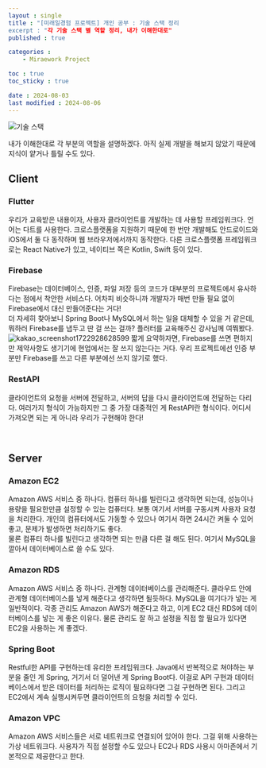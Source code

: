 ```yaml
---
layout : single
title : "[미래일경험 프로젝트] 개인 공부 : 기술 스택 정리
excerpt : "각 기술 스택 별 역할 정리, 내가 이해한대로"
published : true

categories : 
    - Miraework Project

toc : true
toc_sticky : true

date : 2024-08-03
last modified : 2024-08-06
---
```


![기술 스택](https://github.com/user-attachments/assets/4f9dd288-c18a-4dc4-9299-3b06946ff19b)  

내가 이해한대로 각 부분의 역할을 설명하겠다. 아직 실제 개발을 해보지 않았기 때문에 지식이 얕거나 틀릴 수도 있다.

## Client
### Flutter
우리가 교육받은 내용이자, 사용자 클라이언트를 개발하는 데 사용할 프레임워크다. 언어는 다트를 사용한다. 크로스플랫폼을 지원하기 때문에 한 번만 개발해도 안드로이드와 iOS에서 둘 다 동작하며 웹 브라우저에서까지 동작한다. 다른  크로스플랫폼 프레임워크로는 React Native가 있고, 네이티브 쪽은 Kotlin, Swift 등이 있다. 

### Firebase
Firebase는 데이터베이스, 인증, 파일 저장 등의 코드가 대부분의 프로젝트에서 유사하다는 점에서 착안한 서비스다. 어차피 비슷하니까 개발자가 매번 만들 필요 없이 Firebase에서 대신 만들어준다는 거다!  
더 자세히 찾아보니 Spring Boot나 MySQL에서 하는 일을 대체할 수 있을 거 같은데, 뭐하러 Firebase를 냅두고 딴 걸 쓰는 걸까? 플러터를 교육해주신 강사님께 여쭤봤다.
![kakao_screenshot1722928628599](https://github.com/user-attachments/assets/93aade0e-704a-4166-9996-58dc72409e45)
짧게 요약하자면, Firebase를 쓰면 편하지만 제약사항도 생기기에 현업에서는 잘 쓰지 않는다는 거다. 우리 프로젝트에선 인증 부분만 Firebase를 쓰고 다른 부분에선 쓰지 않기로 했다.

### RestAPI
클라이언트의 요청을 서버에 전달하고, 서버의 답을 다시 클라이언트에 전달하는 다리다. 여러가지 형식이 가능하지만 그 중 가장 대중적인 게 RestAPI란 형식이다. 어디서 가져오면 되는 게 아니라 우리가 구현해야 한다!

<br>

## Server
### Amazon EC2
Amazon AWS 서비스 중 하나다. 컴퓨터 하나를 빌린다고 생각하면 되는데, 성능이나 용량을 필요한만큼 설정할 수 있는 컴퓨터다. 보통 여기서 서버를 구동시켜 사용자 요청을 처리한다. 개인의 컴퓨터에서도 가동할 수 있으나 여기서 하면 24시간 켜둘 수 있어 좋고, 문제가 발생하면 처리하기도 좋다.  
물론 컴퓨터 하나를 빌린다고 생각하면 되는 만큼 다른 걸 해도 된다. 여기서 MySQL을 깔아서 데이터베이스로 쓸 수도 있다.

### Amazon RDS
Amazon AWS 서비스 중 하나다. 관계형 데이터베이스를 관리해준다. 클라우드 안에 관계형 데이터베이스를 넣게 해준다고 생각하면 될듯하다. MySQL을 여기다가 넣는 게 일반적이다. 각종 관리도 Amazon AWS가 해준다고 하고, 이게 EC2 대신 RDS에 데이터베이스를 넣는 게 좋은 이유다. 물론 관리도 잘 하고 설정을 직접 할 필요가 있다면 EC2을 사용하는 게 좋겠다.

### Spring Boot
Restful한 API를 구현하는데 유리한 프레임워크다. Java에서 반복적으로 쳐야하는 부분을 줄인 게 Spring, 거기서 더 덜어낸 게 Spring Boot다. 이걸로 API 구현과 데이터베이스에서 받은 데이터를 처리하는 로직이 필요하다면 그걸 구현하면 된다. 그리고 EC2에서 계속 실행시켜두면 클라이언트의 요청을 처리할 수 있다.

### Amazon VPC
Amazon AWS 서비스들은 서로 네트워크로 연결되어 있어야 한다. 그걸 위해 사용하는 가상 네트워크다. 사용자가 직접 설정할 수도 있으나 EC2나 RDS 사용시 아마존에서 기본적으로 제공한다고 한다.